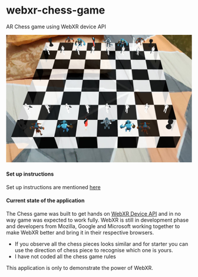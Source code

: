 # webxr-chess-game
AR Chess game using WebXR device API

![Image of AR Chess game](chess.jpg)


#### Set up instructions
Set up instructions are mentioned [here](https://codelabs.developers.google.com/codelabs/ar-with-webxr/#1)

#### Current state of the application
The Chess game was built to get hands on [WebXR Device API](https://www.w3.org/TR/webxr/) and in no way game was expected to work fully. WebXR is still in development phase and developers from Mozilla, Google and Microsoft working together to make WebXR better and bring it in their respective browsers.

* If you observe all the chess pieces looks similar and for starter you can use the direction of chess piece to recognise which one is yours.
* I have not coded all the chess game rules

This application is only to demonstrate the power of WebXR.

